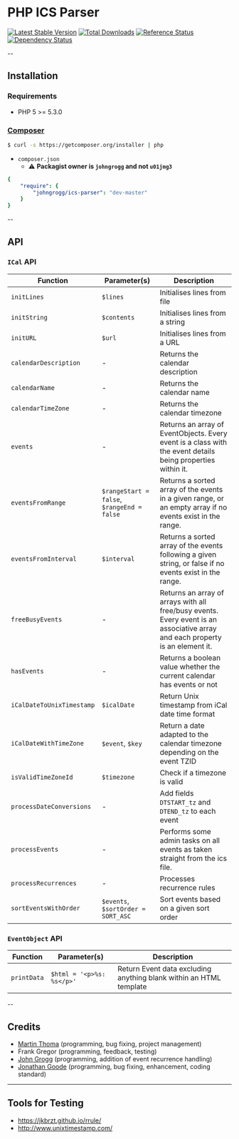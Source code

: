 # PHP ICS Parser

[![Latest Stable Version](https://poser.pugx.org/johngrogg/ics-parser/v/stable.png "Latest Stable Version")](https://packagist.org/packages/johngrogg/ics-parser)
[![Total Downloads](https://poser.pugx.org/johngrogg/ics-parser/downloads.png "Total Downloads")](https://packagist.org/packages/johngrogg/ics-parser)
[![Reference Status](https://www.versioneye.com/php/johngrogg:ics-parser/reference_badge.svg?style=flat "Reference Status")](https://www.versioneye.com/php/johngrogg:ics-parser/references)
[![Dependency Status](https://www.versioneye.com/php/johngrogg:ics-parser/badge.svg "Dependency Status")](https://www.versioneye.com/php/johngrogg:ics-parser)

--

## Installation

### Requirements
  - PHP 5 >= 5.3.0

### [Composer](http://getcomposer.org)

```bash
$ curl -s https://getcomposer.org/installer | php
```

- `composer.json`
  - :warning: **Packagist owner is `johngrogg` and not `u01jmg3`**

```yaml
{
    "require": {
        "johngrogg/ics-parser": "dev-master"
    }
}
```

--

## API

### `ICal` API

| Function                  | Parameter(s)                               | Description                                                                                                                   |
|---------------------------|--------------------------------------------|-------------------------------------------------------------------------------------------------------------------------------|
| `initLines`               | `$lines`                                   | Initialises lines from file                                                                                                   |
| `initString`              | `$contents`                                | Initialises lines from a string                                                                                               |
| `initURL`                 | `$url`                                     | Initialises lines from a URL                                                                                                  |
| `calendarDescription`     | -                                          | Returns the calendar description                                                                                              |
| `calendarName`            | -                                          | Returns the calendar name                                                                                                     |
| `calendarTimeZone`        | -                                          | Returns the calendar timezone                                                                                                 |
| `events`                  | -                                          | Returns an array of EventObjects. Every event is a class with the event details being properties within it.                   |
| `eventsFromRange`         | `$rangeStart = false`, `$rangeEnd = false` | Returns a sorted array of the events in a given range, or an empty array if no events exist in the range.                     |
| `eventsFromInterval`      | `$interval`                                | Returns a sorted array of the events following a given string, or false if no events exist in the range.                      |
| `freeBusyEvents`          | -                                          | Returns an array of arrays with all free/busy events. Every event is an associative array and each property is an element it. |
| `hasEvents`               | -                                          | Returns a boolean value whether the current calendar has events or not                                                        |
| `iCalDateToUnixTimestamp` | `$icalDate`                                | Return Unix timestamp from iCal date time format                                                                              |
| `iCalDateWithTimeZone`    | `$event`, `$key`                           | Return a date adapted to the calendar timezone depending on the event TZID                                                    |
| `isValidTimeZoneId`       | `$timezone`                                | Check if a timezone is valid                                                                                                  |
| `processDateConversions`  | -                                          | Add fields `DTSTART_tz` and `DTEND_tz` to each event                                                                          |
| `processEvents`           | -                                          | Performs some admin tasks on all events as taken straight from the ics file.                                                  |
| `processRecurrences`      | -                                          | Processes recurrence rules                                                                                                    |
| `sortEventsWithOrder`     | `$events`, `$sortOrder = SORT_ASC`         | Sort events based on a given sort order                                                                                       |

### `EventObject` API

| Function    | Parameter(s)              | Description                                                        |
|-------------|---------------------------|--------------------------------------------------------------------|
| `printData` | `$html = '<p>%s: %s</p>'` | Return Event data excluding anything blank within an HTML template |

--

## Credits
  - [Martin Thoma](info@martin-thoma.de) (programming, bug fixing, project management)
  - Frank Gregor (programming, feedback, testing)
  - [John Grogg](john.grogg@gmail.com) (programming, addition of event recurrence handling)
  - [Jonathan Goode](https://github.com/u01jmg3) (programming, bug fixing, enhancement, coding standard)

---

## Tools for Testing

- https://jkbrzt.github.io/rrule/
- http://www.unixtimestamp.com/